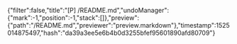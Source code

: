 {"filter":false,"title":"[P] /README.md","undoManager":{"mark":-1,"position":-1,"stack":[]},"preview":{"path":"/README.md","previewer":"preview.markdown"},"timestamp":1525014875497,"hash":"da39a3ee5e6b4b0d3255bfef95601890afd80709"}